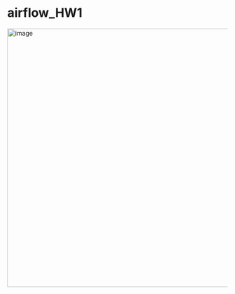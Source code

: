 # airflow_HW1
<img width="591" alt="image" src="https://github.com/Non-nonscible/airflow_HW1/assets/95704303/e6dcfabd-dd16-42f6-becd-d7cfa7bdae01">
